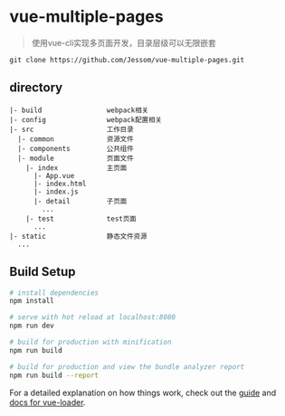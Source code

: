 # vue-multiple-pages
> 使用vue-cli实现多页面开发，目录层级可以无限嵌套

`git clone https://github.com/Jessom/vue-multiple-pages.git`

## directory
```
|- build                webpack相关
|- config               webpack配置相关
|- src                  工作目录
  |- common             资源文件
  |- components         公共组件
  |- module             页面文件
    |- index            主页面
      |- App.vue  
      |- index.html
      |- index.js
      |- detail         子页面
        ...
    |- test             test页面
      ...
|- static               静态文件资源
  ...
```

## Build Setup

``` bash
# install dependencies
npm install

# serve with hot reload at localhost:8080
npm run dev

# build for production with minification
npm run build

# build for production and view the bundle analyzer report
npm run build --report
```

For a detailed explanation on how things work, check out the [guide](http://vuejs-templates.github.io/webpack/) and [docs for vue-loader](http://vuejs.github.io/vue-loader).
